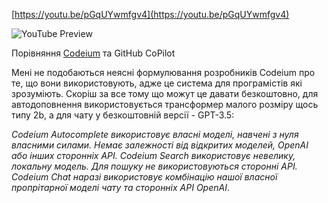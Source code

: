 <!--
date: 2024-03-04T00:47:38
-->


[https://youtu.be/pGqUYwmfgv4](https://youtu.be/pGqUYwmfgv4)

![YouTube Preview](https://img.youtube.com/vi/pGqUYwmfgv4/mqdefault.jpg)


Порівняння [Codeium](https://codeium.com/)  та GitHub CoPilot 

Мені не подобаються неясні формулювання розробників Codeium про те, що вони використовують, адже це система для програмістів які зрозуміють. Скоріш за все тому що можут це давати безкоштовно, для автодоповнення використовується трансформер малого розміру щось типу 2b, а для чату у безкоштовній версії - GPT-3.5:

_Codeium Autocomplete використовує власні моделі, навчені з нуля власними силами. Немає залежності від відкритих моделей, OpenAI або інших сторонніх API. Codeium Search використовує невелику, локальну модель. Для пошуку не використовуються сторонні API. Codeium Chat наразі використовує комбінацію нашої власної пропрітарної моделі чату та сторонніх API OpenAI_.
